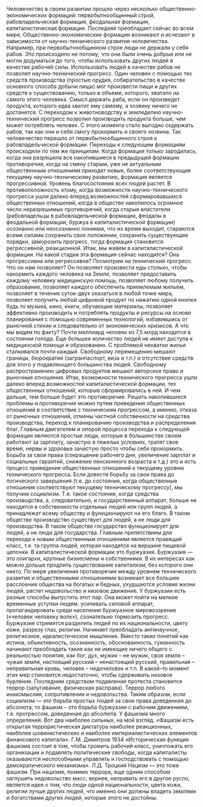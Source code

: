 Человечество в своем развитии прошло через несколько общественно-экономических формаций: первобытнообщинный строй, рабовладельческая формация, феодальная формация, капиталистическая формация. Последняя преобладает сейчас во всем мире. Общественно-экономические формации возникают и исчезают в зависимости от научно-технического развития человечества. Например, при первобытнообщинном строе люди не держали у себя рабов. Это происходило не потому, что они были очень добрые или не могли додуматься до того, чтобы использовать других людей в качестве рабочей силы. Использовать людей в качестве рабов не позволял научно-технический прогресс. Один человек с помощью тех средств производства (простые орудия, собирательство в качестве основного способа добычи пищи) мог произвести пищи и других средств к существованию, только в объеме, которого, хватало на самого этого человека. Смысл держать раба, если он произведет продукта, которого едва хватит ему самому, а хозяину ничего не достанется. С переходом к животноводству и земледелию научно-технический прогресс позволил производить продукта больше, чем может потреблять человек. С этого момента стало выгодно содержать рабов, так как они и себя смогу прокормить и своего хозяина. Так человечество перешло от первобытнообщинного строя к рабовладельческой формации. Переходы к следующим формациям происходили по тем же принципам.
Когда формация только зародилась, когда она разрешила все накопившиеся в предыдущей формации противоречия, когда на смену старым, уже не актуальным общественным отношениям приходят новые, более соответствующие текущему научно-техническому развитию, формация является прогрессивной. Уровень благосостояния всех людей растет.
В противоположность этому, когда возможности научно-технического прогресса ушли далеко вперед возможностей сформировавшихся общественных отношений, когда в обществе накопилось огромное число неразрешимых противоречий, когда старые властители (рабовладельцы в рабовладельческой формации, феодалы в феодальной формации, буржуа в капиталистической формации) осознанно или неосознанно понимая, что их время выходит, стараются всеми силами сохранить свое положении, сохранить существующие порядки, заморозить прогресс, тогда формация становится регрессивной, реакционной.
Итак, мы живем в капиталистической формации. На какой стадии эта формация сейчас находится? Она прогрессивна или регрессивна? Посмотрим на технический прогресс. Что он нам позволяет? Он позволяет произвести еды столько, чтобы накормить каждого человека на Земле, позволяет предоставить каждому человеку медицинскую помощь, позволяет любому получить образование, позволяет каждого обеспечить приемлемым жильем, позволяет в течение суток-двух оказаться в любой точке мира, позволяет получить любой цифровой продукт по нажатию одной кнопки будь то музыка, кино, книги, обучающие материалы, позволяет эффективно производить и потреблять продукты и ресурсы на основе планирования с помощью современных технологий, избавившись от рыночной стихии и следовательно от экономических кризисов.
А что мы видим по факту? Почти миллиард человек из 7,5 млрд находится в состоянии голода. Еще большее количество людей не имеет доступа к медицинской помощи и образованию. С проблемой нехватки жилья сталкивался почти каждый. Свободному перемещению мешают границы, бюрократия (загранпаспорт, виза и т.п.) и отсутствие средств для этого у подавляющего большинства людей. Свободному распространению цифровых продуктов мешают авторское право и рыночные отношения.
Итак, возможности технического прогресса ушли далеко вперед возможностей капиталистической формации, тех общественных отношений, которые сформировались в ней. И чем дальше, тем больше будет это противоречие. Решить накопившиеся проблемы и противоречия можно путем приведения общественных отношений в соответствие с техническим прогрессом, а именно, отказа от рыночных отношений, отмены частной собственности на средства производства, переход к планированию производства и распределения благ.
Главным двигателем и опорой процесса перехода к следующей формации являются простые люди, которые в большинстве своем работают за зарплату, зачастую в тяжелых условиях, тратят свое время, нервы и здоровье зачастую просто чтобы себя прокормить. Борьба за свои права (сокращение рабочего дня, увеличение зарплат и социальных гарантий, снижение пенсионного возраста и т.д.) это и есть процесс приведения общественных отношений к текущему уровню технического прогресса.
Если довести борьбу за свои права до логического завершения (т.е. до состояния, когда общественные отношения соответствуют текущему техническому прогрессу), мы получим социализм. Т.е. такое состояние, когда средства производства, а, следовательно, и государственный аппарат, больше не находятся в собственности отдельных людей или групп людей, а принадлежат всему обществу и функционируют на его благо. В таком обществе производство существует для людей, а не люди для производства. В таком обществе государство функционирует для людей, а не люди для государства.
Главным препятствием для перехода к новым общественным отношениям является правящий класс, т.е. та группа людей, которая находятся на вершине пищевой цепочки. В капиталистической формации это буржуазия. Буржуазия — это олигархи, крупные бизнесмены и собственники. В их интересах как можно дольше продлить существование капитализм, без которого они никто. По мере увеличения противоречия между уровнем технического развития и общественными отношениями возникает все большее расслоение общества на богатых и бедных, ухудшаются условия жизни людей, растет недовольство и низовое движение.
У буржуазии есть разные способы выпустить этот пар. Она может пойти на мелкие временные уступки людям, усиливать силовой аппарат, пропагандировать среди населения буржуазное мировоззрение («человек человеку волк»), сознательно тормозить прогресс. Буржуазия стремится разделить людей по их национальности, цвету кожи, разрезу глаз, религии. Начинает преобладать антинаучное, религиозное, идеалистическое мышление. Вместо таких понятий как истина, объективность, осознанность, обоснованность, гуманность начинают преобладать такие как не имеющие ничего общего с реальностью понятия, как бог, дух, мужик – не мужик, своя земля – чужая земля, настоящий русский – ненастоящий русский, правильная – неправильная кровь, человек – недочеловек и т.п.
В какой-то момент этих мер становится недостаточно, чтобы сдерживать низовое бурление. Последним средством подавления протеста становится террор (запугивание, физическая расправа). Террор любого инакомыслия, сопротивления и недовольства. Таким образом, если социализм — это борьба простых людей за свои права доведенная до абсолюта, то фашизм – это борьба буржуазии с рабочим движением, т.е. прогрессом, доведенная до абсолюта.
У фашизма много определений. Вот два наиболее сильных, на мой взгляд.
«Фашизм есть открытая террористическая диктатура наиболее реакционных, наиболее шовинистических и наиболее империалистических элементов финансового капитала». Г.М. Димитров 1934
«Историческая функция фашизма состоит в том, чтобы громить рабочий класс, уничтожать его организации и подавлять политические свободы, когда капиталисты оказываются неспособными управлять и господствовать с помощью демократического механизма». Л.Д. Троцкий
Нацизм — это тоже фашизм. При нацизме, помимо террора, еще одним способом заглушить недовольство масс, вернее, направить его в другое русло, является идея о том, что люди одной национальности, цвета кожи, религии лучше других людей, что именно они должны владеть землями и богатствами других людей, которые этого не достойны. 


